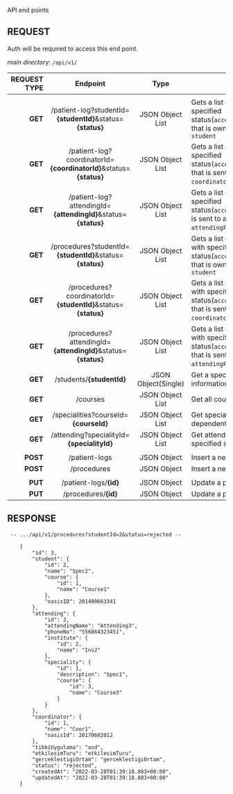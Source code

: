 
API end points



## REQUEST
Auth will be required to access this end point.

_main directory_: `/api/v1/`

| REQUEST TYPE |                              Endpoint                              |        Type         | Description                                                                                                                       |
|-------------:|:------------------------------------------------------------------:|:-------------------:|-----------------------------------------------------------------------------------------------------------------------------------|
|              |                                                                    |                     |                                                                                                                                   |
|      **GET** |     /patient-log?studentId=**{studentId}**&status=**{status}**     |  JSON Object List   | Gets a list of patient log with specified status(`accept`,`reject`,`waiting`) that is owned by a specific `student`               |
|      **GET** | /patient-log?coordinatorId=**{coordinatorId}**&status=**{status}** |  JSON Object List   | Gets a list of patient log with specified status(`accept`,`reject`,`waiting`) that is sent to a specific `coordinator`.           |
|      **GET** |   /patient-log?attendingId=**{attendingId}**&status=**{status}**   |  JSON Object List   | Gets a list of patient log with specified status(`accept`,`reject`,`waiting`)that is sent to a specific `attendingPhysician`.     |
|      **GET** |     /procedures?studentId=**{studentId}**&status=**{status}**      |  JSON Object List   | Gets a list of procedure form with specified status(`accept`,`reject`,`waiting`) that is owned by a specific `student`            |
|      **GET** |   /procedures?coordinatorId=**{studentId}**&status=**{status}**    |  JSON Object List   | Gets a list of procedure form with specified status(`accept`,`reject`,`waiting`) that is sent to a specific `coordinator`.        |
|      **GET** |   /procedures?attendingId=**{attendingId}**&status=**{status}**    |  JSON Object List   | Gets a list of procedure form with specified status(`accept`,`reject`,`waiting`) that is sent to a specific `attendingPhysician`. |
|      **GET** |                     /students/**{studentId}**                      | JSON Object(Single) | Get a specific `students`' information.                                                                                           |
|      **GET** |                              /courses                              |  JSON Object List   | Get all courses                                                                                                                   |
|      **GET** |               /specialities?courseId=**{courseId}**                |  JSON Object List   | Get specialities that are dependent on courseId                                                                                   |
|      **GET** |             /attending?specialityId=**{specialityId}**             |  JSON Object List   | Get attending physicians with specified speciality.                                                                               |
|              |                                                                    |                     |                                                                                                                                   |
|     **POST** |                           /patient-logs                            |     JSON Object     | Insert a new patient log form.                                                                                                    |
|     **POST** |                            /procedures                             |     JSON Object     | Insert a new procedure form.                                                                                                      |
|              |                                                                    |                     |                                                                                                                                   |
|      **PUT** |                       /patient-logs/**{id}**                       |     JSON Object     | Update a patient log                                                                                                              |
|      **PUT** |                        /procedures/**{id}**                        |     JSON Object     | Update a procedure form                                                                                                           |

## RESPONSE

```
 -- .../api/v1/procedures?studentId=2&status=rejected --
 
    {
        "id": 3,
        "student": {
            "id": 2,
            "name": "Spec2",
            "course": {
                "id": 1,
                "name": "Course1"
            },
            "oasisID": 201400663341
        },
        "attending": {
            "id": 3,
            "attendingName": "Attending3",
            "phoneNo": "556864323451",
            "institute": {
                "id": 2,
                "name": "Ins2"
            },
            "speciality": {
                "id": 1,
                "description": "Spec1",
                "course": {
                    "id": 3,
                    "name": "Course3"
                }
            }
        },
        "coordinator": {
            "id": 1,
            "name": "Coor1",
            "oasisId": 20170602012
        },
        "tibbiUygulama": "asd",
        "etkilesimTuru": "etkilesimTuru",
        "gerceklestigiOrtam": "gerceklestigiOrtam",
        "status": "rejected",
        "createdAt": "2022-03-28T01:39:18.883+00:00",
        "updatedAt": "2022-03-28T01:39:18.883+00:00"
    }
    
    
    

```
